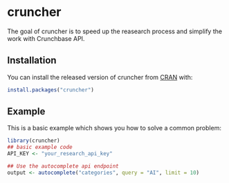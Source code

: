 
# cruncher

<!-- badges: start -->
<!-- badges: end -->

The goal of cruncher is to speed up the reasearch process and simplify the work with Crunchbase API.

## Installation

You can install the released version of cruncher from [CRAN](https://CRAN.R-project.org) with:

``` r
install.packages("cruncher")
```

## Example

This is a basic example which shows you how to solve a common problem:

``` r
library(cruncher)
## basic example code
API_KEY <- "your_research_api_key"

## Use the autocomplete api endpoint
output <- autocomplete("categories", query = "AI", limit = 10)
```


